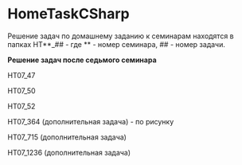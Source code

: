 # HomeTaskCSharp
Решение задач по домашнему заданию к семинарам находятся в папках HT**_## - где ** - номер семинара, ## - номер задачи.

**Решение задач после седьмого семинара**

HT07_47

HT07_50

HT07_52 

HT07_364 (дополнительная задача) - по рисунку

HT07_715 (дополнительная задача)

HT07_1236 (дополнительная задача)

